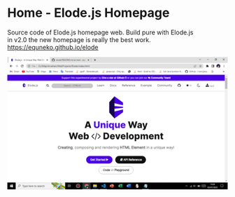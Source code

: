 # Home - Elode.js Homepage
Source code of Elode.js homepage web. Build pure with Elode.js <br>
in v2.0 the new homepage is really the best work.
https://equneko.github.io/elode

<img width="800" src="https://github.com/equneko/elode/blob/main/res/images/homepage.png"/>
